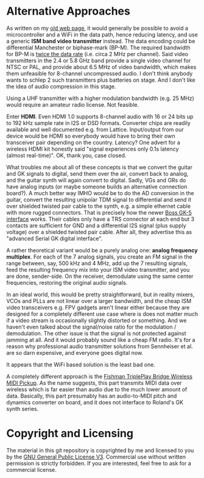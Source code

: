 # Alternative Approaches


As written on my [old web page](https://www.muc.de/~hm/music/Wireless-GK/), it would generally be possible to avoid a microcontroller and a WiFi in the data path, hence reducing latency, and use a generic **ISM band video transmitter** instead. The data encoding could be differential Manchester or biphase-mark (BP-M). The required bandwidth for BP-M is [twice the data rate](https://www.researchgate.net/figure/PSD-for-Manchester-Coding_fig15_45914350) (i.e. circa 2 MHz per channel). Said video transmitters in the 2.4 or 5.8 GHz band provide a single video channel for NTSC or PAL, and provide about 6.5 MHz of video bandwidth, which makes them unfeasible for 8-channel uncompressed audio. I don't think anybody wants to schlep 2 such transmitters plus batteries on stage. And I don't like the idea of audio compression in this stage. 
  
Using a UHF transmitter with a higher modulation bandwidth (e.g. 25 MHz) would require an amateur radio license. Not feasible.  

Enter **HDMI**. Even HDMI 1.0 supports 8-channel audio with 16 or 24 bits up to 192 kHz sample rate in I2S or DSD formats. Converter chips are readily available and well documented e.g. from Lattice. Input/output from our device would be HDMI so everybody would have to bring their own transceiver pair depending on the country. Latency? One advert for a wireless HDMI kit honestly said "signal experiences only 0.1s latency (almost real-time)".  OK, thank you, case closed.

What troubles me about all of these concepts is that we convert the guitar and GK signals to digital, send them over the air, convert back to analog, and the guitar synth will again convert to digital. Sadly, VGs and GRs do have analog inputs (or maybe someone builds an alternative connection board?). A much better way IMHO would be to do the AD conversion in the guitar, convert the resulting unipolar TDM signal to differential and send it over shielded twisted pair cable to the synth, e.g. a simple ethernet cable with more rugged connectors. That is precisely how the newer [Boss GK-5 interface](https://www.boss.info/us/products/gk-5/) works. Their cables only have a TRS connector at each end but 3 contacts are sufficient for GND and a differential I2S signal (plus supply voltage) over a shielded twisted pair cable. After all, they advertise this as "advanced Serial GK digital interface". 
 
A rather theoretical variant would be a purely analog one: **analog frequency multiplex**. For each of the 7 analog signals, you create an FM signal in the range between, say, 500 kHz and 4 MHz, add up the 7 resulting signals, feed the resulting frequency mix into your ISM video transmitter, and you are done, sender-side. On the receiver, demodulate using the same center frequencies, restoring the original audio signals. 

In an ideal world, this would be pretty straightforward, but in reality mixers, VCOs and PLLs are not linear over a larger bandwidth, and the cheap ISM video transceivers e.g. FPV gadgets aren't linear either because they are designed for a completely different use case where is does not matter much if a video stream is occasionally slightly distorted or something. And we haven't even talked about the signal/noise ratio for the modulation / demodulation. The other issue is that the signal is not protected against jamming at all. And it would probably sound like a cheap FM radio. It's for a reason why professional audio transmitter solutions from Sennheiser et al. are so darn expensive, and everyone goes digital now.
   
It appears that the WiFi based solution is the least bad one. 

A completely different approach is the [Fishman TriplePlay Bridge Wireless MIDI Pickup](https://www.fishman.com/portfolio/tripleplay-wireless-midi-guitar-controller/). As the name suggests, this part transmits MIDI data over wireless which is far easier than audio due to the much lower amount of data. Basically, this part presumably has an audio-to-MIDI pitch and dynamics converter on board, and it does not interface to Roland's GK synth series. 

# Copyright and Licensing

The material in this git repository is copyrighted by me and licensed to you by the [GNU General Public License V3](https://www.gnu.org/licenses/gpl-3.0.en.html). Commercial use without written permission is strictly forbidden. If you are interested, feel free to ask for a commercial license. 


